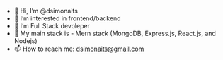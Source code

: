 - 👋 Hi, I’m @dsimonaits
- 👀 I’m interested in frontend/backend
- 🌱 I’m Full Stack devoleper
- 💞️ My main stack is - Mern stack (MongoDB, Express.js, React.js, and Nodejs)
- 📫 How to reach me: dsimonaits@gmail.com
<!---
dsimonaits/dsimonaits is a ✨ special ✨ repository because its `README.md` (this file) appears on your GitHub profile.
You can click the Preview link to take a look at your changes.
--->
